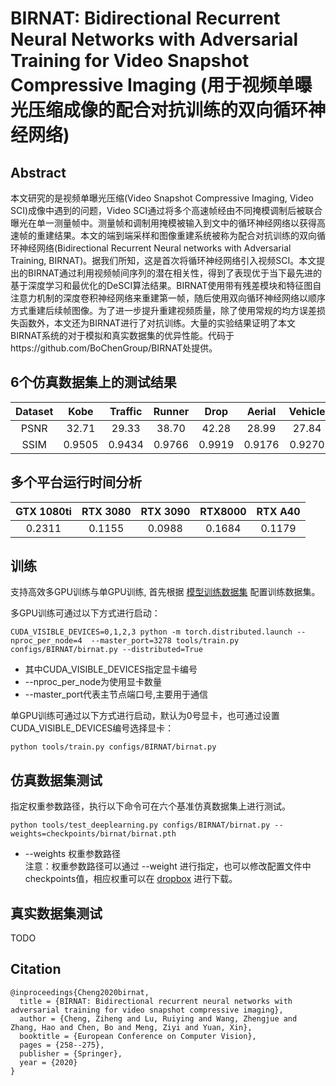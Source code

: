 # BIRNAT: Bidirectional Recurrent Neural Networks with Adversarial Training for Video Snapshot Compressive Imaging (用于视频单曝光压缩成像的配合对抗训练的双向循环神经网络)
## Abstract 
本文研究的是视频单曝光压缩(Video Snapshot Compressive Imaging, Video SCI)成像中遇到的问题，Video SCI通过将多个高速帧经由不同掩模调制后被联合曝光在单一测量帧中。测量帧和调制用掩模被输入到文中的循环神经网络以获得高速帧的重建结果。本文的端到端采样和图像重建系统被称为配合对抗训练的双向循环神经网络(Bidirectional Recurrent Neural networks with Adversarial Training, BIRNAT)。据我们所知，这是首次将循环神经网络引入视频SCI。本文提出的BIRNAT通过利用视频帧间序列的潜在相关性，得到了表现优于当下最先进的基于深度学习和最优化的DeSCI算法结果。BIRNAT使用带有残差模块和特征图自注意力机制的深度卷积神经网络来重建第一帧，随后使用双向循环神经网络以顺序方式重建后续帧图像。为了进一步提升重建视频质量，除了使用常规的均方误差损失函数外，本文还为BIRNAT进行了对抗训练。大量的实验结果证明了本文BIRNAT系统的对于模拟和真实数据集的优异性能。代码于https://github.com/BoChenGroup/BIRNAT处提供。

## 6个仿真数据集上的测试结果
|Dataset|Kobe |Traffic|Runner| Drop  | Aerial | Vehicle|Average|
|:----:|:----:|:----: |:----:|:-----:|:----: | :-----:|:----: |
|PSNR  | 32.71| 29.33 | 38.70|  42.28|  28.99|  27.84 | 33.31 | 
|SSIM  |0.9505|0.9434 |0.9766| 0.9919| 0.9176|  0.9270|0.9512 |
## 多个平台运行时间分析
|GTX 1080ti |RTX 3080 |RTX 3090 | RTX8000 | RTX A40|
|:---------:|:------: |:-------:|:-------:|:------:|
|  0.2311   | 0.1155  |  0.0988 |  0.1684 |  0.1179|

## 训练
支持高效多GPU训练与单GPU训练, 首先根据 [模型训练数据集](../../docs/add_datasets_cn.md) 配置训练数据集。

多GPU训练可通过以下方式进行启动：
```
CUDA_VISIBLE_DEVICES=0,1,2,3 python -m torch.distributed.launch --nproc_per_node=4  --master_port=3278 tools/train.py configs/BIRNAT/birnat.py --distributed=True
```
* 其中CUDA_VISIBLE_DEVICES指定显卡编号  
* --nproc_per_node为使用显卡数量  
* --master_port代表主节点端口号,主要用于通信

单GPU训练可通过以下方式进行启动，默认为0号显卡，也可通过设置CUDA_VISIBLE_DEVICES编号选择显卡：
```
python tools/train.py configs/BIRNAT/birnat.py
```

## 仿真数据集测试
指定权重参数路径，执行以下命令可在六个基准仿真数据集上进行测试。
```
python tools/test_deeplearning.py configs/BIRNAT/birnat.py --weights=checkpoints/birnat/birnat.pth
```
* --weights 权重参数路径  
注意：权重参数路径可以通过 --weight 进行指定，也可以修改配置文件中checkpoints值，相应权重可以在 [dropbox](https://www.dropbox.com/sh/96nf7jzabhqj4mh/AAB09QXrNGi_kujDDnWn6G32a?dl=0) 进行下载。
## 真实数据集测试
TODO
## Citation
```
@inproceedings{Cheng2020birnat,  
  title = {BIRNAT: Bidirectional recurrent neural networks with adversarial training for video snapshot compressive imaging},  
  author = {Cheng, Ziheng and Lu, Ruiying and Wang, Zhengjue and Zhang, Hao and Chen, Bo and Meng, Ziyi and Yuan, Xin},  
  booktitle = {European Conference on Computer Vision},  
  pages = {258--275},  
  publisher = {Springer},  
  year = {2020}
}
```

